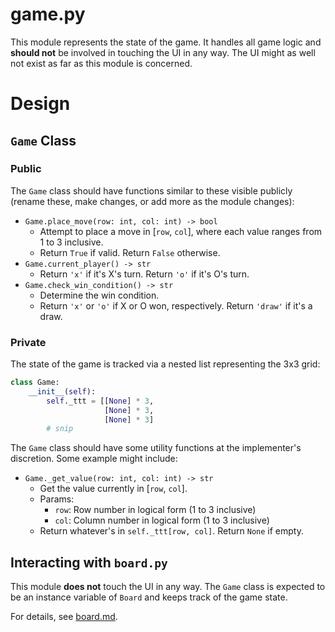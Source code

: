 # game.py

This module represents the state of the game. It handles all game logic and **should not** be involved in touching the UI in any way. The UI might as well not exist as far as this module is concerned. 

# Design

## `Game` Class

### Public

The `Game` class should have functions similar to these visible publicly (rename these, make changes, or add more as the module changes):

- `Game.place_move(row: int, col: int) -> bool`
  - Attempt to place a move in [`row`, `col`], where each value ranges from 1 to 3 inclusive. 
  - Return `True` if valid. Return `False` otherwise. 
- `Game.current_player() -> str`
  - Return `'x'` if it's X's turn. Return `'o'` if it's O's turn. 
- `Game.check_win_condition() -> str`
  - Determine the win condition. 
  - Return `'x'` or `'o'` if X or O won, respectively. Return `'draw'` if it's a draw.

### Private 

The state of the game is tracked via a nested list representing the 3x3 grid:

```python 
class Game:
    __init__(self):
        self._ttt = [[None] * 3,
                     [None] * 3, 
                     [None] * 3]
        # snip
```

The `Game` class should have some utility functions at the implementer's discretion. Some example might include:

- `Game._get_value(row: int, col: int) -> str`
  - Get the value currently in [`row`, `col`].
  - Params:
    - `row`: Row number in logical form (1 to 3 inclusive)
    - `col`: Column number in logical form (1 to 3 inclusive) 
  - Return whatever's in `self._ttt[row, col]`. Return `None` if empty.

## Interacting with `board.py`

This module **does not** touch the UI in any way. The `Game` class is expected to be an instance variable of `Board` and keeps track of the game state. 

For details, see [board.md](board.md).




